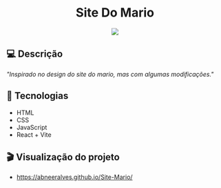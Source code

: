 <h1 align="center">
  Site Do Mario
</h1>

<p align="center">
  <img src="https://github.com/abneeralves/Site-Mario/assets/121408278/88aec381-503e-4fe5-921b-a967882035b1 width="100%" />
</p>

## 💻 Descrição

*"Inspirado no design do site do mario, mas com algumas modificações."*

## 🚀 Tecnologias

- HTML
- CSS
- JavaScript
- React + Vite

## 🎬 Visualização do projeto

- https://abneeralves.github.io/Site-Mario/
